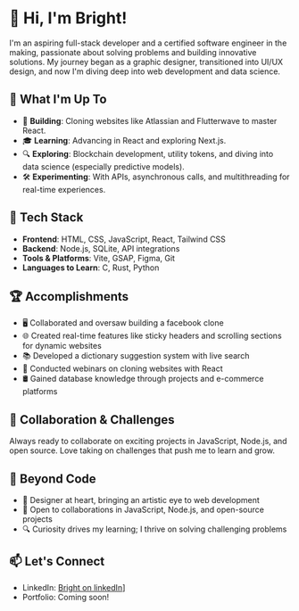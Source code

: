 # 👋 Hi, I'm Bright!

I'm an aspiring full-stack developer and a certified software engineer in the making, passionate about solving problems and building innovative solutions. My journey began as a graphic designer, transitioned into UI/UX design, and now I'm diving deep into web development and data science.

## 🌟 What I'm Up To
- 🔨 **Building**: Cloning websites like Atlassian and Flutterwave to master React.
- 🎓 **Learning**: Advancing in React and exploring Next.js.
- 🔍 **Exploring**: Blockchain development, utility tokens, and diving into data science (especially predictive models).
- 🛠️ **Experimenting**: With APIs, asynchronous calls, and multithreading for real-time experiences.

## 🧰 Tech Stack
- **Frontend**: HTML, CSS, JavaScript, React, Tailwind CSS
- **Backend**: Node.js, SQLite, API integrations
- **Tools & Platforms**: Vite, GSAP, Figma, Git
- **Languages to Learn**: C, Rust, Python

## 🏆 Accomplishments
- 🖥️ Collaborated and oversaw building a facebook clone
- 🌐 Created real-time features like sticky headers and scrolling sections for dynamic websites
- 📚 Developed a dictionary suggestion system with live search
- 🚀 Conducted webinars on cloning websites with React
- 🛢️ Gained database knowledge through projects and e-commerce platforms

## 🤝 Collaboration & Challenges
Always ready to collaborate on exciting projects in JavaScript, Node.js, and open source. Love taking on challenges that push me to learn and grow.

## 🌌 Beyond Code
- 🎨 Designer at heart, bringing an artistic eye to web development
- 🤝 Open to collaborations in JavaScript, Node.js, and open-source projects
- 🔍 Curiosity drives my learning; I thrive on solving challenging problems

## 📫 Let's Connect
- LinkedIn: [Bright on linkedIn](https://www.linkedin.com/in/akinola-bright-27b2b92a0/)]
- Portfolio: Coming soon!
